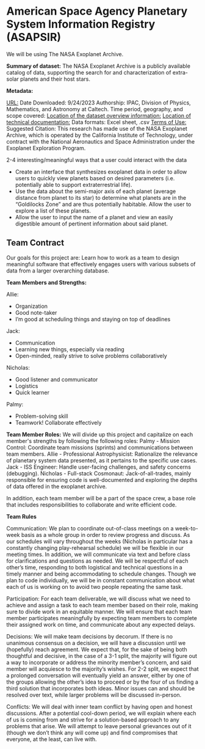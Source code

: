 # **American Space Agency Planetary System Information Registry (ASAPSIR)**

We will be using The NASA Exoplanet Archive.

**Summary of dataset:** The NASA Exoplanet Archive is a publicly available catalog of data, supporting the search for and characterization of extra-solar planets and their host stars.

**Metadata:**

[URL:](https://exoplanetarchive.ipac.caltech.edu/cgi-bin/TblView/nph-tblView?app=ExoTbls&config=PSCompPars)
Date Downloaded: 9/24/2023
Authorship: IPAC, Division of Physics, Mathematics, and Astronomy at Caltech.
Time period, geography, and scope covered: 
[Location of the dataset overview information:](https://exoplanetarchive.ipac.caltech.edu/docs/data.html)
[Location of technical documentation:](https://exoplanetarchive.ipac.caltech.edu/applications/DocSet/index.html?doctree=/docs/docmenu.xml&startdoc=item_1_01)
Data formats: Excel sheet, .csv 
[Terms of Use:](https://exoplanetarchive.ipac.caltech.edu/docs/privacy.html)
Suggested Citation: 
This research has made use of the NASA Exoplanet Archive, which is operated by the California Institute of Technology, under contract with the National Aeronautics and Space Administration under the Exoplanet Exploration Program.

2-4 interesting/meaningful ways that a user could interact with the data
- Create an interface that synthesizes exoplanet data in order to   allow users to quickly view planets based on desired parameters (i.e. potentially able to support extraterrestrial life). 
- Use the data about the semi-major axis of each planet (average distance from planet to its star) to determine what planets are in the “Goldilocks Zone” and are thus potentially habitable. Allow the user to explore a list of these planets.
- Allow the user to input the name of a planet and view an easily digestible amount of pertinent information about said planet.

## **Team Contract**

Our goals for this project are: Learn how to work as a team to design meaningful software that effectively engages users with various subsets of data from a larger overarching database. 

**Team Members and Strengths:**

Allie:
- Organization
- Good note-taker
- I’m good at scheduling things and staying on top of deadlines

Jack: 
- Communication 
- Learning new things, especially via reading
- Open-minded, really strive to solve problems collaboratively 

Nicholas:
- Good listener and communicator 
- Logistics 
- Quick learner

Palmy:
- Problem-solving skill
- Teamwork! Collaborate effectively

**Team Member Roles:**
We will divide up this project and capitalize on each member's strengths by following the following roles:
Palmy - Mission Control: Coordinate team missions (sprints) and communications between team members.
Allie - Professional Astrophysicist: Rationalize the relevance of planetary system data presented, as it pertains to the specific use cases. 
Jack - ISS Engineer: Handle user-facing challenges, and safety concerns (debugging). 
Nicholas - Full-stack Cosmonaut:  Jack-of-all-trades, mainly responsible for ensuring code is well-documented and exploring the depths of data offered in the exoplanet archive.

In addition, each team member will be a part of the space crew, a base role that includes responsibilities to collaborate and write efficient code.

**Team Rules**

Communication:
We plan to coordinate out-of-class meetings on a week-to-week basis as a whole group in order to review progress and discuss. As our schedules will vary throughout the weeks (Nicholas in particular has a constantly changing play-rehearsal schedule) we will be flexible in our meeting times. 
In addition, we will communicate via text and before class for clarifications and questions as needed.
We will be respectful of each other’s time, responding to both logistical and technical questions in a timely manner and being accommodating to schedule changes. Though we plan to code individually, we will be in constant communication about what each of us is working on to avoid two people repeating the same task.

Participation:
For each team deliverable, we will discuss what we need to achieve and assign a task to each team member based on their role, making sure to divide work in an equitable manner. We will ensure that each team member participates meaningfully by expecting team members to complete their assigned work on time, and communicate about any expected delays.

Decisions:
We will make team decisions by decorum. If there is no unanimous consensus on a decision, we will have a discussion until we (hopefully) reach agreement. We expect that, for the sake of being both thoughtful and decisive, in the case of a 3-1 split, the majority will figure out a way to incorporate or address the minority member’s concern, and said member will acquiesce to the majority’s wishes. For 2-2 split, we expect that a prolonged conversation will eventually yield an answer, either by one of the groups allowing the other’s idea to proceed or by the four of us finding a third solution that incorporates both ideas. Minor issues can and should be resolved over text, while larger problems will be discussed in-person.

Conflicts:
We will deal with inner team conflict by having open and honest discussions. After a potential cool-down period, we will explain where each of us is coming from and strive for a solution-based approach to any problems that arise. We will attempt to leave personal grievances out of it (though we don’t think any will come up) and find compromises that everyone, at the least, can live with.
